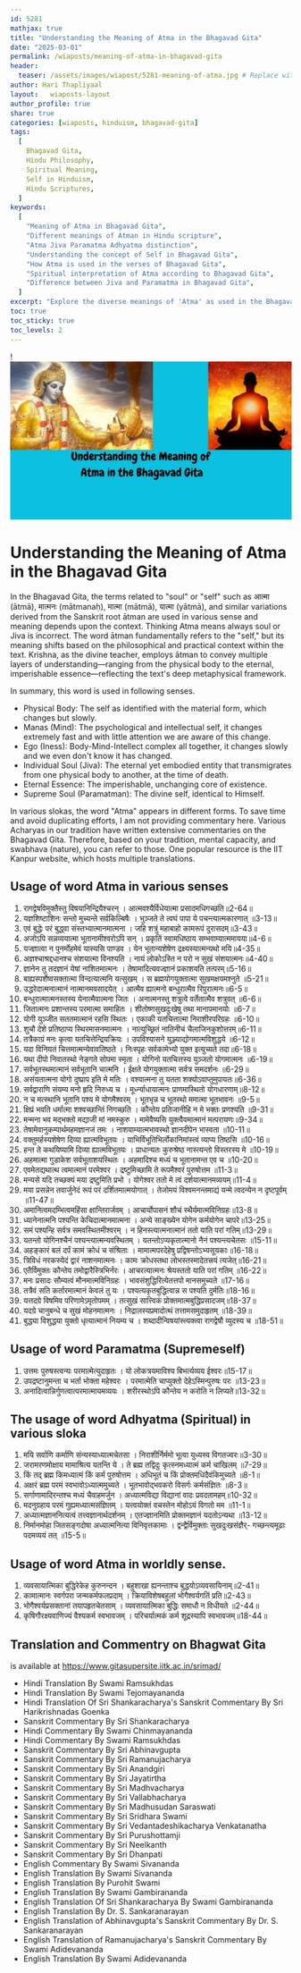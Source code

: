 ```yaml
---
id: 5281
mathjax: true
title: "Understanding the Meaning of Atma in the Bhagavad Gita"
date: "2025-03-01"
permalink: /wiaposts/meaning-of-atma-in-bhagavad-gita
header:
  teaser: /assets/images/wiapost/5281-meaning-of-atma.jpg # Replace with an appropriate image if you have one.
author: Hari Thapliyaal
layout:   wiaposts-layout
author_profile: true
share: true
categories: [wiaposts, hinduism, bhagavad-gita]
tags:
  [
    Bhagavad Gita,
    Hindu Philosophy,
    Spiritual Meaning,
    Self in Hinduism,
    Hindu Scriptures,
  ]
keywords:
  [
    "Meaning of Atma in Bhagavad Gita",
    "Different meanings of Atman in Hindu scripture",
    "Atma Jiva Paramatma Adhyatma distinction",
    "Understanding the concept of Self in Bhagavad Gita",
    "How Atma is used in the verses of Bhagavad Gita",
    "Spiritual interpretation of Atma according to Bhagavad Gita",
    "Difference between Jiva and Paramatma in Bhagavad Gita",
  ]
excerpt: "Explore the diverse meanings of 'Atma' as used in the Bhagavad Gita, from the physical body to the eternal soul. Understand the context and interpretations of Atma, Jiva, Paramatma, and Adhyatma with key shlokas."
toc: true
toc_sticky: true
toc_levels: 2
---
```


!![Meaning of Atma](/assets/images/wiapost/5281-meaning-of-atma.jpg)

# Understanding the Meaning of Atma in the Bhagavad Gita


In the Bhagavad Gita, the terms related to "soul" or "self" such as आत्मा (ātmā), मात्मनः (mātmanaḥ), मात्मा (mātmā), यात्मा (yātmā), and similar variations derived from the Sanskrit root ātman are used in various sense and meaning depends upon the context. Thinking Atma means always soul or Jiva is incorrect. The word ātman fundamentally refers to the "self," but its meaning shifts based on the philosophical and practical context within the text. Krishna, as the divine teacher, employs ātman to convey multiple layers of understanding—ranging from the physical body to the eternal, imperishable essence—reflecting the text's deep metaphysical framework.

In summary, this word is used in following senses.
- Physical Body: The self as identified with the material form, which changes but slowly.
- Manas (Mind): The psychological and intellectual self, it changes extremely fast and with little attention we are aware of this change.
- Ego (Iness): Body-Mind-Intellect complex all together, it changes slowly and we even don't know it has changed.
- Individual Soul (Jiva): The eternal yet embodied entity that transmigrates from one physical body to another, at the time of death.
- Eternal Essence: The imperishable, unchanging core of existence.
- Supreme Soul (Paramatman): The divine self, identical to Himself.

In various slokas, the word "Atma" appears in different forms. To save time and avoid duplicating efforts, I am not providing commentary here. Various Acharyas in our tradition have written extensive commentaries on the Bhagavad Gita. Therefore, based on your tradition, mental capacity, and swabhava (nature), you can refer to those. One popular resource is the IIT Kanpur website, which hosts multiple translations.

## Usage of word Atma in various senses

1. रागद्वेषविमुक्तैस्तु विषयानिन्द्रियैश्चरन् । आत्मवश्यैर्विधेयात्मा प्रसादमधिगच्छति॥2-64॥   
1. यज्ञशिष्टाशिनः सन्तो मुच्यन्ते सर्वकिल्बिषैः । भुञ्जते ते त्वघं पापा ये पचन्त्यात्मकारणात् ॥3-13॥   
1. एवं बुद्धेः परं बुद्ध्वा संस्तभ्यात्मानमात्मना । जहि शत्रुं महाबाहो कामरूपं दुरासदम्॥3-43॥   
1. अजोऽपि सन्नव्ययात्मा भूतानामीश्वरोऽपि सन् । प्रकृतिं स्वामधिष्ठाय सम्भवाम्यात्ममायया॥4-6॥   
1. यज्ज्ञात्वा न पुनर्मोहमेवं यास्यसि पाण्डव । येन भूतान्यशेषेण द्रक्ष्यस्यात्मन्यथो मयि॥4-35॥   
1. अज्ञश्चाश्रद्दधानश्च संशयात्मा विनश्यति । नायं लोकोऽस्ति न परो न सुखं संशयात्मनः॥4-40॥   
1. ज्ञानेन तु तदज्ञानं येषां नाशितमात्मनः । तेषामादित्यवज्ज्ञानं प्रकाशयति तत्परम्॥5-16॥   
1. बाह्यस्पर्शेष्वसक्तात्मा विन्दत्यात्मनि यत्सुखम् । स ब्रह्मयोगयुक्तात्मा सुखमक्षयमश्नुते ॥5-21॥   
1. उद्धरेदात्मनात्मानं नात्मानमवसादयेत् । आत्मैव ह्यात्मनो बन्धुरात्मैव रिपुरात्मनः॥6-5॥   
1. बन्धुरात्मात्मनस्तस्य येनात्मैवात्मना जितः । अनात्मनस्तु शत्रुत्वे वर्तेतात्मैव शत्रुवत् ॥6-6॥   
1. जितात्मनः प्रशान्तस्य परमात्मा समाहितः । शीतोष्णसुखदुःखेषु तथा मानापमानयोः ॥6-7॥   
1. योगी युञ्जीत सततमात्मानं रहसि स्थितः । एकाकी यतचित्तात्मा निराशीरपरिग्रहः ॥6-10॥   
1. शुचौ देशे प्रतिष्ठाप्य स्थिरमासनमात्मनः । नात्युच्छ्रितं नातिनीचं चैलाजिनकुशोत्तरम्॥6-11॥   
1. तत्रैकाग्रं मनः कृत्वा यतचित्तेन्द्रियक्रियः । उपविश्यासने युञ्ज्याद्योगमात्मविशुद्धये ॥6-12॥   
1. यदा विनियतं चित्तमात्मन्येवावतिष्ठते । निःस्पृहः सर्वकामेभ्यो युक्त इत्युच्यते तदा॥6-18॥   
1. यथा दीपो निवातस्थो नेङ्गते सोपमा स्मृता । योगिनो यतचित्तस्य युञ्जतो योगमात्मनः ॥6-19॥   
1. सर्वभूतस्थमात्मानं सर्वभूतानि चात्मनि । ईक्षते योगयुक्तात्मा सर्वत्र समदर्शनः ॥6-29॥   
1. असंयतात्मना योगो दुष्प्राप इति मे मतिः । वश्यात्मना तु यतता शक्योऽवाप्तुमुपायतः॥6-36॥   
1. सर्वद्वाराणि संयम्य मनो हृदि निरुध्य च । मूर्ध्न्याधायात्मनः प्राणमास्थितो योगधारणाम्॥8-12॥   
1. न च मत्स्थानि भूतानि पश्य मे योगमैश्वरम् । भूतभृन्न च भूतस्थो ममात्मा भूतभावनः ॥9-5॥   
1. क्षिप्रं भवति धर्मात्मा शश्वच्छान्तिं निगच्छति । कौन्तेय प्रतिजानीहि न मे भक्तः प्रणश्यति ॥9-31॥   
1. मन्मना भव मद्भक्तो मद्याजी मां नमस्कुरु । मामेवैष्यसि युक्त्वैवमात्मानं मत्परायणः॥9-34॥   
1. तेषामेवानुकम्पार्थमहमज्ञानजं तमः । नाशयाम्यात्मभावस्थो ज्ञानदीपेन भास्वता ॥10-11॥   
1. वक्तुमर्हस्यशेषेण दिव्या ह्यात्मविभूतयः । याभिर्विभूतिभिर्लोकानिमांस्त्वं व्याप्य तिष्ठसि ॥10-16॥   
1. हन्त ते कथयिष्यामि दिव्या ह्यात्मविभूतयः । प्राधान्यतः कुरुश्रेष्ठ नास्त्यन्तो विस्तरस्य मे ॥10-19॥   
1. अहमात्मा गुडाकेश सर्वभूताशयस्थितः । अहमादिश्च मध्यं च भूतानामन्त एव च ॥10-20॥   
1. एवमेतद्यथात्थ त्वमात्मानं परमेश्वर । द्रष्टुमिच्छामि ते रूपमैश्वरं पुरुषोत्तम ॥11-3॥   
1. मन्यसे यदि तच्छक्यं मया द्रष्टुमिति प्रभो । योगेश्वर ततो मे त्वं दर्शयात्मानमव्ययम्॥11-4॥   
1. मया प्रसन्नेन तवार्जुनेदं रूपं परं दर्शितमात्मयोगात् । तेजोमयं विश्वमनन्तमाद्यं यन्मे त्वदन्येन न दृष्टपूर्वम् ॥11-47॥   
1. अमानित्वमदम्भित्वमहिंसा क्षान्तिरार्जवम् । आचार्योपासनं शौचं स्थैर्यमात्मविनिग्रहः॥13-8॥   
1. ध्यानेनात्मनि पश्यन्ति केचिदात्मानमात्मना । अन्ये साङ्ख्येन योगेन कर्मयोगेन चापरे॥13-25॥   
1. समं पश्यन्हि सर्वत्र समवस्थितमीश्वरम् । न हिनस्त्यात्मनात्मानं ततो याति परां गतिम्॥13-29॥   
1. यतन्तो योगिनश्चैनं पश्यन्त्यात्मन्यवस्थितम् । यतन्तोऽप्यकृतात्मानो नैनं पश्यन्त्यचेतसः ॥15-11॥   
1. अहङ्कारं बलं दर्पं कामं क्रोधं च संश्रिताः । मामात्मपरदेहेषु प्रद्विषन्तोऽभ्यसूयकाः॥16-18॥   
1. त्रिविधं नरकस्येदं द्वारं नाशनमात्मनः । कामः क्रोधस्तथा लोभस्तस्मादेतत्त्रयं त्यजेत्॥16-21॥   
1. एतैर्विमुक्तः कौन्तेय तमोद्वारैस्त्रिभिर्नरः । आचरत्यात्मनः श्रेयस्ततो याति परां गतिम् ॥16-22॥   
1. मनः प्रसादः सौम्यत्वं मौनमात्मविनिग्रहः । भावसंशुद्धिरित्येतत्तपो मानसमुच्यते ॥17-16॥   
1. तत्रैवं सति कर्तारमात्मानं केवलं तु यः । पश्यत्यकृतबुद्धित्वान्न स पश्यति दुर्मतिः॥18-16॥   
1. यत्तदग्रे विषमिव परिणामेऽमृतोपमम् । तत्सुखं सात्त्विकं प्रोक्तमात्मबुद्धिप्रसादजम्॥18-37॥   
1. यदग्रे चानुबन्धे च सुखं मोहनमात्मनः । निद्रालस्यप्रमादोत्थं तत्तामसमुदाहृतम् ॥18-39॥   
1. बुद्ध्या विशुद्धया युक्तो धृत्यात्मानं नियम्य च । शब्दादीन्विषयांस्त्यक्त्वा रागद्वेषौ व्युदस्य च ॥18-51॥   
  
## Usage of word Paramatma (Supremeself)
1. उत्तमः पुरुषस्त्वन्यः परमात्मेत्युदाहृतः । यो लोकत्रयमाविश्य बिभर्त्यव्यय ईश्वरः॥15-17॥   
1. उपद्रष्टानुमन्ता च भर्ता भोक्ता महेश्वरः । परमात्मेति चाप्युक्तो देहेऽस्मिन्पुरुषः परः ॥13-23॥   
1. अनादित्वान्निर्गुणत्वात्परमात्मायमव्ययः । शरीरस्थोऽपि कौन्तेय न करोति न लिप्यते॥13-32॥   
 
## The usage of word Adhyatma (Spiritual) in various sloka
1. मयि सर्वाणि कर्माणि संन्यस्याध्यात्मचेतसा । निराशीर्निर्ममो भूत्वा युध्यस्व विगतज्वरः॥3-30॥   
1. जरामरणमोक्षाय मामाश्रित्य यतन्ति ये । ते ब्रह्म तद्विदुः कृत्स्नमध्यात्मं कर्म चाखिलम् ॥7-29॥   
1. किं तद् ब्रह्म किमध्यात्मं किं कर्म पुरुषोत्तम । अधिभूतं च किं प्रोक्तमधिदैवंकिमुच्यते ॥8-1॥   
1. अक्षरं ब्रह्म परमं स्वभावोऽध्यात्ममुच्यते । भूतभावोद्भवकरो विसर्गः कर्मसंज्ञितः ॥8-3॥   
1. सर्गाणामादिरन्तश्च मध्यं चैवाहमर्जुन । अध्यात्मविद्या विद्यानां वादः प्रवदतामहम्॥10-32॥   
1. मदनुग्रहाय परमं गुह्यमध्यात्मसंज्ञितम् । यत्त्वयोक्तं वचस्तेन मोहोऽयं विगतो मम ॥11-1॥   
1. अध्यात्मज्ञाननित्यत्वं तत्त्वज्ञानार्थदर्शनम् । एतज्ज्ञानमिति प्रोक्तमज्ञानं यदतोऽन्यथा ॥13-12॥   
1. निर्मानमोहा जितसङ्गदोषा अध्यात्मनित्या विनिवृत्तकामाः । द्वन्द्वैर्विमुक्ताः सुखदुःखसंज्ञैर्- गच्छन्त्यमूढाः पदमव्ययं तत् ॥15-5॥   

## Usage of word Atma in worldly sense.
1. व्यवसायात्मिका बुद्धिरेकेह कुरुनन्दन । बहुशाखा ह्यनन्ताश्च बुद्धयोऽव्यवसायिनाम्॥2-41॥   
1. कामात्मानः स्वर्गपरा जन्मकर्मफलप्रदाम् । क्रियाविशेषबहुलां भोगैश्वर्यगतिं प्रति॥2-43॥   
1. भोगैश्वर्यप्रसक्तानां तयापहृतचेतसाम् । व्यवसायात्मिका बुद्धिः समाधौ न विधीयते ॥2-44॥   
1. कृषिगौरक्ष्यवाणिज्यं वैश्यकर्म स्वभावजम् । परिचर्यात्मकं कर्म शूद्रस्यापि स्वभावजम्॥18-44॥ 

## Translation and Commentry on Bhagwat Gita
 is available at https://www.gitasupersite.iitk.ac.in/srimad/

- Hindi Translation By Swami Ramsukhdas
-  Hindi Translation By Swami Tejomayananda
-  Hindi Translation Of Sri Shankaracharya's Sanskrit Commentary By Sri Harikrishnadas Goenka
-  Sanskrit Commentary By Sri Shankaracharya
-  Hindi Commentary By Swami Chinmayananda
-  Hindi Commentary By Swami Ramsukhdas
-  Sanskrit Commentary By Sri Abhinavgupta
-  Sanskrit Commentary By Sri Ramanujacharya
-  Sanskrit Commentary By Sri Anandgiri
-  Sanskrit Commentary By Sri Jayatirtha
-  Sanskrit Commentary By Sri Madhvacharya
-  Sanskrit Commentary By Sri Vallabhacharya
-  Sanskrit Commentary By Sri Madhusudan Saraswati
-  Sanskrit Commentary By Sri Sridhara Swami
-  Sanskrit Commentary By Sri Vedantadeshikacharya Venkatanatha
-  Sanskrit Commentary By Sri Purushottamji
-  Sanskrit Commentary By Sri Neelkanth
-  Sanskrit Commentary By Sri Dhanpati
-  English Commentary By Swami Sivananda
-  English Translation By Swami Sivananda
-  English Translation By Purohit Swami
-  English Translation By Swami Gambirananda
-  English Translation Of Sri Shankaracharya By Swami Gambirananda
-  English Translation By Dr. S. Sankaranarayan
-  English Translation of Abhinavgupta's Sanskrit Commentary By Dr. S. Sankaranarayan
-  English Translation of Ramanujacharya's Sanskrit Commentary By Swami Adidevananda
-  English Translation By Swami Adidevananda
